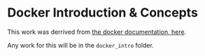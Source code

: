 # Docker Introduction & Concepts

This work was derrived from [ the docker documentation, here](https://docs.docker.com/get-started/introduction/).

Any work for this will be in the `docker_intro` folder.

